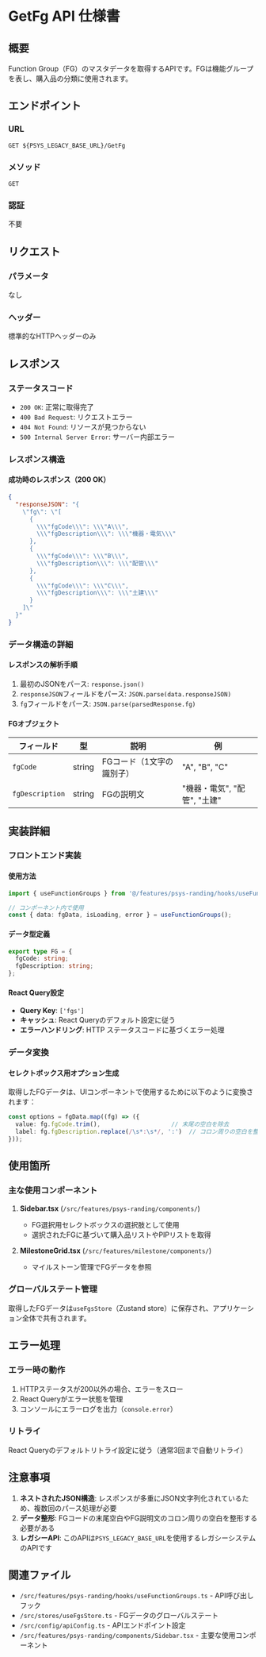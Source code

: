 # GetFg API 仕様書

## 概要
Function Group（FG）のマスタデータを取得するAPIです。FGは機能グループを表し、購入品の分類に使用されます。

## エンドポイント

### URL
```
GET ${PSYS_LEGACY_BASE_URL}/GetFg
```

### メソッド
`GET`

### 認証
不要

## リクエスト

### パラメータ
なし

### ヘッダー
標準的なHTTPヘッダーのみ

## レスポンス

### ステータスコード
- `200 OK`: 正常に取得完了
- `400 Bad Request`: リクエストエラー
- `404 Not Found`: リソースが見つからない
- `500 Internal Server Error`: サーバー内部エラー

### レスポンス構造

#### 成功時のレスポンス（200 OK）

```json
{
  "responseJSON": "{
    \"fg\": \"[
      {
        \\\"fgCode\\\": \\\"A\\\",
        \\\"fgDescription\\\": \\\"機器・電気\\\"
      },
      {
        \\\"fgCode\\\": \\\"B\\\",
        \\\"fgDescription\\\": \\\"配管\\\"
      },
      {
        \\\"fgCode\\\": \\\"C\\\",
        \\\"fgDescription\\\": \\\"土建\\\"
      }
    ]\"
  }"
}
```

### データ構造の詳細

#### レスポンスの解析手順
1. 最初のJSONをパース: `response.json()`
2. `responseJSON`フィールドをパース: `JSON.parse(data.responseJSON)`
3. `fg`フィールドをパース: `JSON.parse(parsedResponse.fg)`

#### FGオブジェクト

| フィールド | 型 | 説明 | 例 |
|---------|-----|-----|-----|
| `fgCode` | string | FGコード（1文字の識別子） | "A", "B", "C" |
| `fgDescription` | string | FGの説明文 | "機器・電気", "配管", "土建" |

## 実装詳細

### フロントエンド実装

#### 使用方法
```typescript
import { useFunctionGroups } from '@/features/psys-randing/hooks/useFunctionGroups';

// コンポーネント内で使用
const { data: fgData, isLoading, error } = useFunctionGroups();
```

#### データ型定義
```typescript
export type FG = {
  fgCode: string;
  fgDescription: string;
};
```

#### React Query設定
- **Query Key**: `['fgs']`
- **キャッシュ**: React Queryのデフォルト設定に従う
- **エラーハンドリング**: HTTP ステータスコードに基づくエラー処理

### データ変換

#### セレクトボックス用オプション生成
取得したFGデータは、UIコンポーネントで使用するために以下のように変換されます：

```typescript
const options = fgData.map((fg) => ({
  value: fg.fgCode.trim(),                    // 末尾の空白を除去
  label: fg.fgDescription.replace(/\s*:\s*/, ':')  // コロン周りの空白を整形
}));
```

## 使用箇所

### 主な使用コンポーネント
1. **Sidebar.tsx** (`/src/features/psys-randing/components/`)
   - FG選択用セレクトボックスの選択肢として使用
   - 選択されたFGに基づいて購入品リストやPIPリストを取得

2. **MilestoneGrid.tsx** (`/src/features/milestone/components/`)
   - マイルストーン管理でFGデータを参照

### グローバルステート管理
取得したFGデータは`useFgsStore`（Zustand store）に保存され、アプリケーション全体で共有されます。

## エラー処理

### エラー時の動作
1. HTTPステータスが200以外の場合、エラーをスロー
2. React Queryがエラー状態を管理
3. コンソールにエラーログを出力（`console.error`）

### リトライ
React Queryのデフォルトリトライ設定に従う（通常3回まで自動リトライ）

## 注意事項

1. **ネストされたJSON構造**: レスポンスが多重にJSON文字列化されているため、複数回のパース処理が必要
2. **データ整形**: FGコードの末尾空白やFG説明文のコロン周りの空白を整形する必要がある
3. **レガシーAPI**: このAPIは`PSYS_LEGACY_BASE_URL`を使用するレガシーシステムのAPIです

## 関連ファイル

- `/src/features/psys-randing/hooks/useFunctionGroups.ts` - API呼び出しフック
- `/src/stores/useFgsStore.ts` - FGデータのグローバルステート
- `/src/config/apiConfig.ts` - APIエンドポイント設定
- `/src/features/psys-randing/components/Sidebar.tsx` - 主要な使用コンポーネント